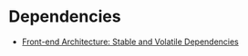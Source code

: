 # Dependencies

- [Front-end Architecture: Stable and Volatile Dependencies](https://dmitripavlutin.com/frontend-architecture-stable-and-volatile-dependencies/)
